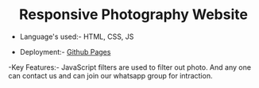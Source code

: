 

<h1 align="center">Responsive Photography Website</h1>


- Language's used:- HTML, CSS, JS

- Deployment:- [Github Pages](https://salvador001.github.io/photoprobes/)

-Key Features:- JavaScript filters are used to filter out photo. And any one can contact us and can join our whatsapp group for intraction. 









